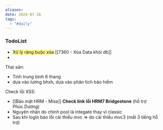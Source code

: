```yaml
---
aliases: 
date: 2024-07-16
tags:
  - "#daily"
---
```

 ### TodoList
 - <span style="background:#fff88f">Xử lý ràng buộc xóa</span> [[7360 - Xóa Data khỏi db]]
 - 


Thai sản:
- Tính trung bình 6 thang
- dựa vào lương bhxh, dựa vào phân tích bảo hiểm

Check lỗi XSS:
- [[Bảo mật HRM - Misa]]
**Check link lỗi HRM7 Bridgestone** (hỗ trợ Phúc.Dương)
- Nguyên nhân do chỉnh pool là integate thay vì classic 
- Sau khi login báo lỗi cài thiếu mvc => do cài thiếu mvc3 (mất 3 tiếng hỗ trợ)

